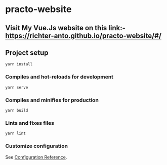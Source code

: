 
# practo-website


## Visit My Vue.Js website on this link:- https://richter-anto.github.io/practo-website/#/











## Project setup
```
yarn install
```

### Compiles and hot-reloads for development
```
yarn serve
```

### Compiles and minifies for production
```
yarn build
```

### Lints and fixes files
```
yarn lint
```

### Customize configuration
See [Configuration Reference](https://cli.vuejs.org/config/).
